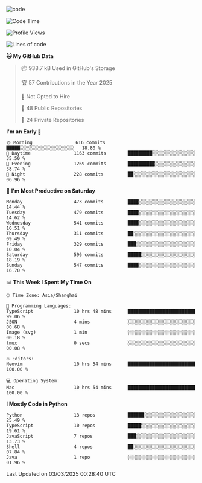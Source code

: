 
<!--
**liuyaanng/liuyaanng** is a ✨ _special_ ✨ repository because its `README.md` (this file) appears on your GitHub profile.

Here are some ideas to get you started:

- 🔭 I’m currently working on ...
- 🌱 I’m currently learning ...
- 👯 I’m looking to collaborate on ...
- 🤔 I’m looking for help with ...
- 💬 Ask me about ...
- 📫 How to reach me: ...
- 😄 Pronouns: ...
- ⚡ Fun fact: ...
-->


![code](https://cdn.jsdelivr.net/gh/liuyaanng/liuyaanng@1.0/code.gif) 

<!--START_SECTION:waka-->
![Code Time](http://img.shields.io/badge/Code%20Time-1%2C237%20hrs%2049%20mins-blue)

![Profile Views](http://img.shields.io/badge/Profile%20Views-0-blue)

![Lines of code](https://img.shields.io/badge/From%20Hello%20World%20I%27ve%20Written-20.9%20million%20lines%20of%20code-blue)

**🐱 My GitHub Data** 

> 📦 938.7 kB Used in GitHub's Storage 
 > 
> 🏆 57 Contributions in the Year 2025
 > 
> 🚫 Not Opted to Hire
 > 
> 📜 48 Public Repositories 
 > 
> 🔑 24 Private Repositories 
 > 
**I'm an Early 🐤** 

```text
🌞 Morning                616 commits         █████░░░░░░░░░░░░░░░░░░░░   18.80 % 
🌆 Daytime                1163 commits        █████████░░░░░░░░░░░░░░░░   35.50 % 
🌃 Evening                1269 commits        ██████████░░░░░░░░░░░░░░░   38.74 % 
🌙 Night                  228 commits         ██░░░░░░░░░░░░░░░░░░░░░░░   06.96 % 
```
📅 **I'm Most Productive on Saturday** 

```text
Monday                   473 commits         ████░░░░░░░░░░░░░░░░░░░░░   14.44 % 
Tuesday                  479 commits         ████░░░░░░░░░░░░░░░░░░░░░   14.62 % 
Wednesday                541 commits         ████░░░░░░░░░░░░░░░░░░░░░   16.51 % 
Thursday                 311 commits         ██░░░░░░░░░░░░░░░░░░░░░░░   09.49 % 
Friday                   329 commits         ███░░░░░░░░░░░░░░░░░░░░░░   10.04 % 
Saturday                 596 commits         █████░░░░░░░░░░░░░░░░░░░░   18.19 % 
Sunday                   547 commits         ████░░░░░░░░░░░░░░░░░░░░░   16.70 % 
```


📊 **This Week I Spent My Time On** 

```text
🕑︎ Time Zone: Asia/Shanghai

💬 Programming Languages: 
TypeScript               10 hrs 48 mins      █████████████████████████   99.06 % 
JSON                     4 mins              ░░░░░░░░░░░░░░░░░░░░░░░░░   00.68 % 
Image (svg)              1 min               ░░░░░░░░░░░░░░░░░░░░░░░░░   00.18 % 
tmux                     0 secs              ░░░░░░░░░░░░░░░░░░░░░░░░░   00.08 % 

🔥 Editors: 
Neovim                   10 hrs 54 mins      █████████████████████████   100.00 % 

💻 Operating System: 
Mac                      10 hrs 54 mins      █████████████████████████   100.00 % 
```

**I Mostly Code in Python** 

```text
Python                   13 repos            ██████░░░░░░░░░░░░░░░░░░░   25.49 % 
TypeScript               10 repos            █████░░░░░░░░░░░░░░░░░░░░   19.61 % 
JavaScript               7 repos             ███░░░░░░░░░░░░░░░░░░░░░░   13.73 % 
Shell                    4 repos             ██░░░░░░░░░░░░░░░░░░░░░░░   07.84 % 
Java                     1 repo              ░░░░░░░░░░░░░░░░░░░░░░░░░   01.96 % 
```




 Last Updated on 03/03/2025 00:28:40 UTC
<!--END_SECTION:waka-->
